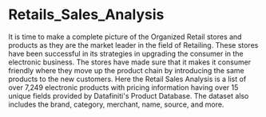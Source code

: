 # Retails_Sales_Analysis

It is time to make a complete picture of the Organized Retail stores and products as they are the market leader in the field of Retailing. 
These stores have been successful in its strategies in upgrading the consumer in the electronic business. The stores have made sure that it makes it consumer friendly where they move up the product chain by introducing the same products to the new customers.
Here the Retail Sales Analysis  is a list of over 7,249 electronic products with pricing information having over 15 unique fields provided by Datafiniti's Product Database. The dataset also includes the brand, category, merchant, name, source, and more.
